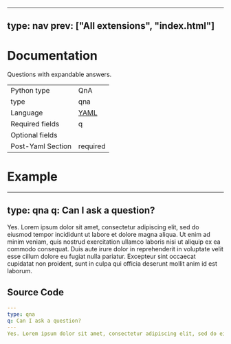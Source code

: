 



---
type: nav
prev: ["All extensions", "index.html"]
---





# Documentation

Questions with expandable answers.




<table class="table"><tbody><td>Python type</td><td>QnA</td>
<tr></tr>
<td>type</td><td>qna</td>
<tr></tr>
<td>Language</td><td><a href="#">YAML</a></td>
<tr></tr>
<td>Required fields</td><td>q</td>
<tr></tr>
<td>Optional fields</td><td></td>
<tr></tr>
<td>Post-Yaml Section</td><td>required</td>
<tr></tr></tbody></table>






# Example

---
type: qna
q: Can I ask a question?
---
Yes. Lorem ipsum dolor sit amet, consectetur adipiscing elit, sed do eiusmod tempor incididunt ut labore et dolore magna aliqua. Ut enim ad minim veniam, quis nostrud exercitation ullamco laboris nisi ut aliquip ex ea commodo consequat. Duis aute irure dolor in reprehenderit in voluptate velit esse cillum dolore eu fugiat nulla pariatur. Excepteur sint occaecat cupidatat non proident, sunt in culpa qui officia deserunt mollit anim id est laborum.






## Source Code

```yaml
---
type: qna
q: Can I ask a question?
---
Yes. Lorem ipsum dolor sit amet, consectetur adipiscing elit, sed do eiusmod tempor incididunt ut labore et dolore magna aliqua. Ut enim ad minim veniam, quis nostrud exercitation ullamco laboris nisi ut aliquip ex ea commodo consequat. Duis aute irure dolor in reprehenderit in voluptate velit esse cillum dolore eu fugiat nulla pariatur. Excepteur sint occaecat cupidatat non proident, sunt in culpa qui officia deserunt mollit anim id est laborum.
```



